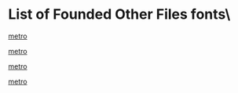 # List of Founded Other Files fonts\

   [metro](.\fonts\metro.eot)   

   [metro](.\fonts\metro.svg)   

   [metro](.\fonts\metro.ttf)   

   [metro](.\fonts\metro.woff)   


